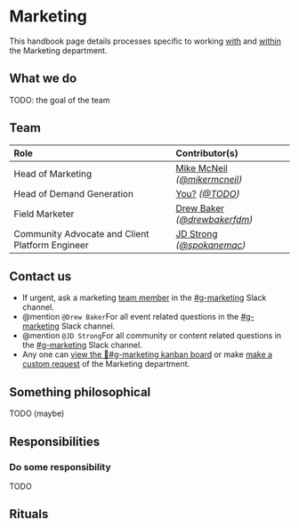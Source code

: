 # Marketing
This handbook page details processes specific to working [with](#contact-us) and [within](#responsibilities) the Marketing department.

## What we do
TODO: the goal of the team

## Team
| Role                                            | Contributor(s)
|:------------------------------------------------|:----------------------------------------------------------------------|
| Head of Marketing                               | [Mike McNeil](https://www.linkedin.com/in/mikermcneil) _([@mikermcneil](https://github.com/mikermcneil))_
| Head of Demand Generation                       | [You?](https://fleetdm.com/handbook/company#open-positions) _([@TODO](https://github.com/TODO))_
| Field Marketer                                  | [Drew Baker](https://www.linkedin.com/in/andrew-baker-51547179/) _([@drewbakerfdm](https://github.com/drewbakerfdm))_
| Community Advocate and Client Platform Engineer | [JD Strong](https://www.linkedin.com/in/jackdaniyelstrong/) _([@spokanemac](https://github.com/spokanemac/spokanemac))_


## Contact us
- If urgent, ask a marketing [team member](#team) in the
  [#g-marketing](https://fleetdm.slack.com/archives/C01ALP02RB5) Slack channel.
- @mention `@Drew Baker`For all event related questions in the
  [#g-marketing](https://fleetdm.slack.com/archives/C01ALP02RB5) Slack channel.
- @mention `@JD Strong`For all community or content related questions in the
  [#g-marketing](https://fleetdm.slack.com/archives/C01ALP02RB5) Slack channel.
- Any one can [view the 🫧#g-marketing kanban board](https://app.zenhub.com/workspaces/g-marketing-64e6c8e2d35c7f001a457b7f/board) or make [make a custom request](https://github.com/fleetdm/confidential/issues/new?assignees=&labels=%23g-marketing&projects=&template=g-marketing-custom-request.md&title=Request%3A+_______________________) of the Marketing department.  



## Something philosophical
TODO (maybe)

## Responsibilities

### Do some responsibility
TODO

## Rituals

<rituals :rituals="rituals['handbook/marketing/marketing.rituals.yml']"></rituals>


<meta name="maintainedBy" value="mikermcneil">
<meta name="title" value="🫧 Marketing">







<!-- TODO: Sam before merging deal with creating the stubs from this: https://gist.github.com/mikermcneil/d8ffd8849a5e9da722448c9712b1e9c0 -->

<!-- TODO: Slightly later, in another PR, finish processing this: https://gist.github.com/mikermcneil/d8ffd8849a5e9da722448c9712b1e9c0 -->
